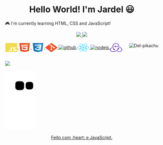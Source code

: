 <h1 align="center">Hello World! I'm Jardel</a> 😃️</h1>

🎮 I'm currently learning HTML, CSS and JavaScript!

<div align="center">
  <a href="https://github.com/delsouza">
  <img height="150em" src="https://github-readme-stats.vercel.app/api?username=delsouza&show_icons=true&theme=dracula&include_all_commits=true&count_private=true"/>
  <img height="150em" src="https://github-readme-stats.vercel.app/api/top-langs/?username=delsouza&layout=compact&langs_count=7&theme=dracula"/>
</div>
<div style="display: inline_block"><br>
  <img align="center" alt="Del-Js" height="30" width="40" src="https://raw.githubusercontent.com/devicons/devicon/master/icons/javascript/javascript-plain.svg">
  <img align="center" alt="Del-HTML" height="30" width="40" src="https://raw.githubusercontent.com/devicons/devicon/master/icons/html5/html5-original.svg">
  <img align="center" alt="Del-CSS" height="30" width="40" src="https://raw.githubusercontent.com/devicons/devicon/master/icons/css3/css3-original.svg">
  <img align="right" alt="Del-pikachu" src="https://external-content.duckduckgo.com/iu/?u=https%3A%2F%2Fi.pinimg.com%2Foriginals%2Fae%2F9e%2F66%2Fae9e664651650698edae4d37ac7b04cc.gif&f=1&nofb=1">
  <img align="center" alt="git" height="30" width="40" src="https://raw.githubusercontent.com/devicons/devicon/master/icons/git/git-original.svg">
  <img align="center" alt="github" height="35" width="35" src="https://cdn.jsdelivr.net/gh/devicons/devicon/icons/github/github-original.svg">
  <img align="center" alt="React" height="30" width="40" src="https://raw.githubusercontent.com/devicons/devicon/master/icons/react/react-original.svg">
  <img align="center" alt="nodejs" height="30" width="40" src="https://cdn.worldvectorlogo.com/logos/nodejs-icon.svg">
  <img align="center" alt="Redux" height="30" width="40" src="https://raw.githubusercontent.com/devicons/devicon/master/icons/redux/redux-original.svg">
  
</div>
  
  ##
 
<div> 
  <a href="mailto:contato.jardelsouza@gmail.com" target="_blank"><img src="https://img.shields.io/badge/Gmail-D14836?style=for-the-badge&logo=gmail&logoColor=white" target="_blank"
  
  </a>
 
  ![Snake animation](https://github.com/delsouza/delsouza/blob/output/github-contribution-grid-snake.svg)
 
</div>
  
<div align="center">
  
  <p>Feito com :heart: e JavaScript.</p>
  
</div>
  

